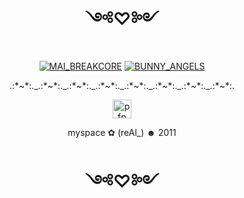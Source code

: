 <h1 align="center"> ༺♡༻ </h1>

<div align="center"> 
        <a href="https://youtu.be/-2Oqq-lDeVA?si=RNw9i-yQWvYYE_fi"><img src="https://tinyurl.com/mnyurk62" alt="MAI_BREAKCORE" ></a>
        <a href="https://www.youtube.com/watch?v=btTH2bz_eg8"><img src="https://tinyurl.com/45pbzzyj" alt="BUNNY_ANGELS"></a>
        <p>.:*~*:._.:*~*:._.:*~*:._.:*~*:._.:*~*:._.:*~*:._.:*~*:._.:*~*:.</p>        
</div>


<div align="center">
        <img src="https://lh3.googleusercontent.com/a/ACg8ocIrGoQBCOSgH5o-wbDDinSNzaTphyympI22jonV99KkNAHT3FUbzA=s576-c-no" width="30" alt="pfp">
        <p style="fontSize: 11px" >myspace ✿ (reAl_) ☻ 2011</p>
</div> 

<h1 align="center"> ༺♡༻ </h1>
